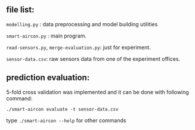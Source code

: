 ## file list:

`modelling.py` : data preprocessing and model building utilities

`smart-aircon.py` : main program.

`read-sensors.py`, `merge-evaluation.py`: just for experiment.

`sensor-data.csv`: raw sensors data from one of the experiment offices.

## prediction evaluation:

5-fold cross validation was implemented and it can be done with following command:

`./smart-aircon evaluate -t sensor-data.csv`

type `./smart-aircon --help` for other commands
